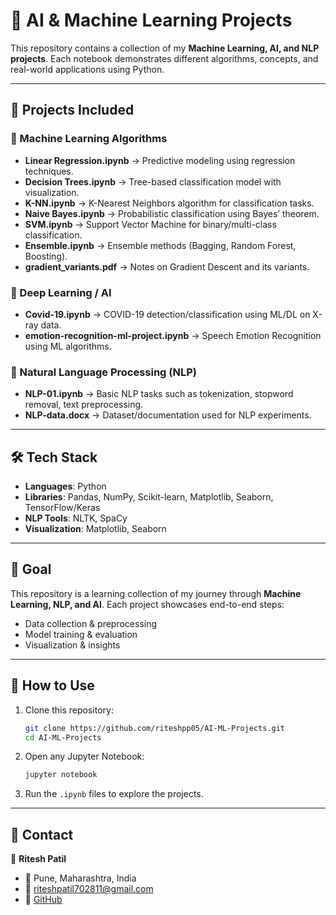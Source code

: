 # 🚀 AI & Machine Learning Projects  

This repository contains a collection of my **Machine Learning, AI, and NLP projects**. Each notebook demonstrates different algorithms, concepts, and real-world applications using Python.  

---

## 📂 Projects Included  

### 🔹 Machine Learning Algorithms
- **Linear Regression.ipynb** → Predictive modeling using regression techniques.  
- **Decision Trees.ipynb** → Tree-based classification model with visualization.  
- **K-NN.ipynb** → K-Nearest Neighbors algorithm for classification tasks.  
- **Naive Bayes.ipynb** → Probabilistic classification using Bayes’ theorem.  
- **SVM.ipynb** → Support Vector Machine for binary/multi-class classification.  
- **Ensemble.ipynb** → Ensemble methods (Bagging, Random Forest, Boosting).  
- **gradient_variants.pdf** → Notes on Gradient Descent and its variants.  

### 🔹 Deep Learning / AI
- **Covid-19.ipynb** → COVID-19 detection/classification using ML/DL on X-ray data.  
- **emotion-recognition-ml-project.ipynb** → Speech Emotion Recognition using ML algorithms.  

### 🔹 Natural Language Processing (NLP)
- **NLP-01.ipynb** → Basic NLP tasks such as tokenization, stopword removal, text preprocessing.  
- **NLP-data.docx** → Dataset/documentation used for NLP experiments.  

---

## 🛠️ Tech Stack  
- **Languages**: Python  
- **Libraries**: Pandas, NumPy, Scikit-learn, Matplotlib, Seaborn, TensorFlow/Keras  
- **NLP Tools**: NLTK, SpaCy  
- **Visualization**: Matplotlib, Seaborn  

---

## 🎯 Goal  
This repository is a learning collection of my journey through **Machine Learning, NLP, and AI**. Each project showcases end-to-end steps:  
- Data collection & preprocessing  
- Model training & evaluation  
- Visualization & insights  

---

## 📌 How to Use  
1. Clone this repository:  
   ```bash
   git clone https://github.com/riteshpp05/AI-ML-Projects.git
   cd AI-ML-Projects
   ```
2. Open any Jupyter Notebook:  
   ```bash
   jupyter notebook
   ```
3. Run the `.ipynb` files to explore the projects.  

---

## 📧 Contact  
👤 **Ritesh Patil**  
- 📍 Pune, Maharashtra, India  
- 📩 [riteshpatil702811@gmail.com](mailto:riteshpatil702811@gmail.com)  
- 🔗 [GitHub](https://github.com/riteshpp05)  
